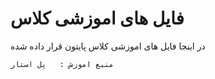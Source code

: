 # فایل های اموزشی کلاس
در اینجا فایل های اموزشی کلاس پایتون قرار داده شده 


```منبع اموزش :   پل استار ```
